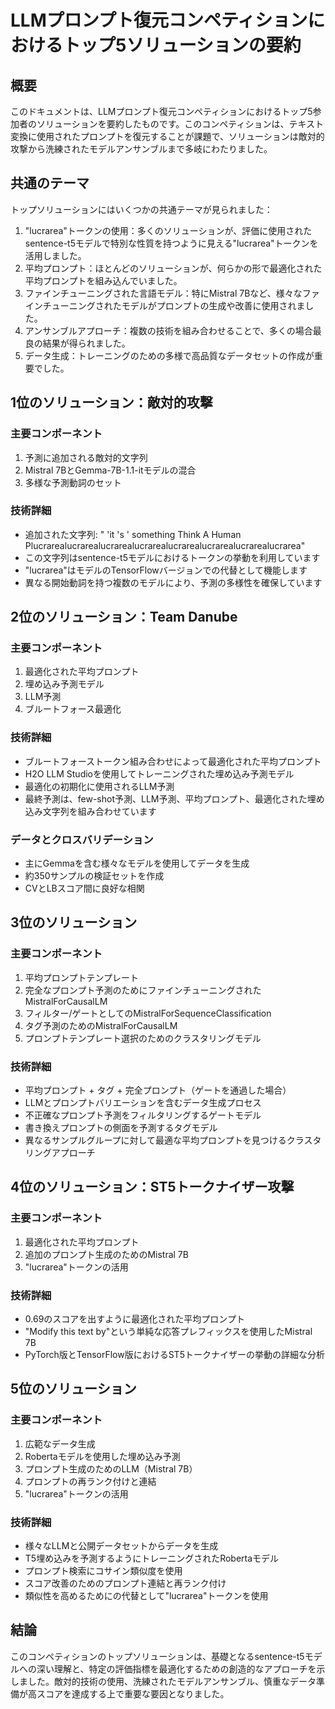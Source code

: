 # LLMプロンプト復元コンペティションにおけるトップ5ソリューションの要約

## 概要

このドキュメントは、LLMプロンプト復元コンペティションにおけるトップ5参加者のソリューションを要約したものです。このコンペティションは、テキスト変換に使用されたプロンプトを復元することが課題で、ソリューションは敵対的攻撃から洗練されたモデルアンサンブルまで多岐にわたりました。

## 共通のテーマ

トップソリューションにはいくつかの共通テーマが見られました：

1. "lucrarea"トークンの使用：多くのソリューションが、評価に使用されたsentence-t5モデルで特別な性質を持つように見える"lucrarea"トークンを活用しました。
2. 平均プロンプト：ほとんどのソリューションが、何らかの形で最適化された平均プロンプトを組み込んでいました。
3. ファインチューニングされた言語モデル：特にMistral 7Bなど、様々なファインチューニングされたモデルがプロンプトの生成や改善に使用されました。
4. アンサンブルアプローチ：複数の技術を組み合わせることで、多くの場合最良の結果が得られました。
5. データ生成：トレーニングのための多様で高品質なデータセットの作成が重要でした。

## 1位のソリューション：敵対的攻撃

### 主要コンポーネント

1. 予測に追加される敵対的文字列
2. Mistral 7BとGemma-7B-1.1-itモデルの混合
3. 多様な予測動詞のセット

### 技術詳細

- 追加された文字列: " 'it 's ' something Think A Human Plucrarealucrarealucrarealucrarealucrarealucrarealucrarealucrarea"
- この文字列はsentence-t5モデルにおける</s>トークンの挙動を利用しています
- "lucrarea"はモデルのTensorFlowバージョンで</s>の代替として機能します
- 異なる開始動詞を持つ複数のモデルにより、予測の多様性を確保しています

## 2位のソリューション：Team Danube

### 主要コンポーネント

1. 最適化された平均プロンプト
2. 埋め込み予測モデル
3. LLM予測
4. ブルートフォース最適化

### 技術詳細

- ブルートフォーストークン組み合わせによって最適化された平均プロンプト
- H2O LLM Studioを使用してトレーニングされた埋め込み予測モデル
- 最適化の初期化に使用されるLLM予測
- 最終予測は、few-shot予測、LLM予測、平均プロンプト、最適化された埋め込み文字列を組み合わせています

### データとクロスバリデーション

- 主にGemmaを含む様々なモデルを使用してデータを生成
- 約350サンプルの検証セットを作成
- CVとLBスコア間に良好な相関

## 3位のソリューション

### 主要コンポーネント

1. 平均プロンプトテンプレート
2. 完全なプロンプト予測のためにファインチューニングされたMistralForCausalLM
3. フィルター/ゲートとしてのMistralForSequenceClassification
4. タグ予測のためのMistralForCausalLM
5. プロンプトテンプレート選択のためのクラスタリングモデル

### 技術詳細

- 平均プロンプト + タグ + 完全プロンプト（ゲートを通過した場合）
- LLMとプロンプトバリエーションを含むデータ生成プロセス
- 不正確なプロンプト予測をフィルタリングするゲートモデル
- 書き換えプロンプトの側面を予測するタグモデル
- 異なるサンプルグループに対して最適な平均プロンプトを見つけるクラスタリングアプローチ

## 4位のソリューション：ST5トークナイザー攻撃

### 主要コンポーネント

1. 最適化された平均プロンプト
2. 追加のプロンプト生成のためのMistral 7B
3. "lucrarea"トークンの活用

### 技術詳細

- 0.69のスコアを出すように最適化された平均プロンプト
- "Modify this text by"という単純な応答プレフィックスを使用したMistral 7B
- PyTorch版とTensorFlow版におけるST5トークナイザーの挙動の詳細な分析

## 5位のソリューション

### 主要コンポーネント

1. 広範なデータ生成
2. Robertaモデルを使用した埋め込み予測
3. プロンプト生成のためのLLM（Mistral 7B）
4. プロンプトの再ランク付けと連結
5. "lucrarea"トークンの活用

### 技術詳細

- 様々なLLMと公開データセットからデータを生成
- T5埋め込みを予測するようにトレーニングされたRobertaモデル
- プロンプト検索にコサイン類似度を使用
- スコア改善のためのプロンプト連結と再ランク付け
- 類似性を高めるために</s>の代替として"lucrarea"トークンを使用

## 結論

このコンペティションのトップソリューションは、基礎となるsentence-t5モデルへの深い理解と、特定の評価指標を最適化するための創造的なアプローチを示しました。敵対的技術の使用、洗練されたモデルアンサンブル、慎重なデータ準備が高スコアを達成する上で重要な要因となりました。